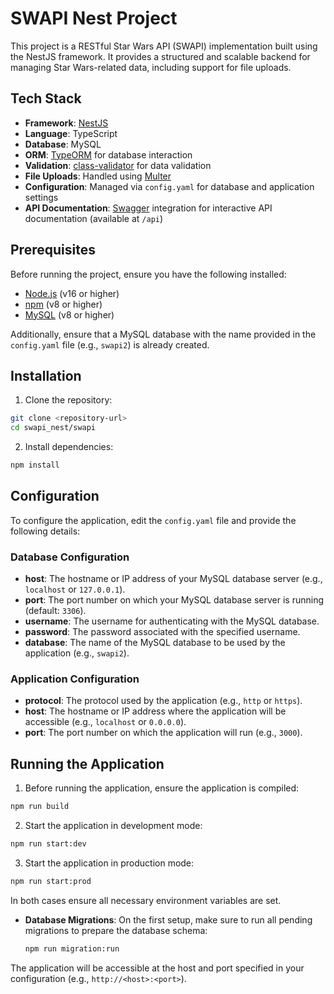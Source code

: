 # SWAPI Nest Project

This project is a RESTful Star Wars API (SWAPI) implementation built using the NestJS framework. It provides a structured and scalable backend for managing Star Wars-related data, including support for file uploads.

## Tech Stack

- **Framework**: [NestJS](https://nestjs.com/)
- **Language**: TypeScript
- **Database**: MySQL
- **ORM**: [TypeORM](https://typeorm.io/) for database interaction
- **Validation**: [class-validator](https://github.com/typestack/class-validator) for data validation
- **File Uploads**: Handled using [Multer](https://github.com/expressjs/multer)
- **Configuration**: Managed via `config.yaml` for database and application settings
- **API Documentation**: [Swagger](https://swagger.io/) integration for interactive API documentation (available at `/api`)

## Prerequisites

Before running the project, ensure you have the following installed:

- [Node.js](https://nodejs.org/) (v16 or higher)
- [npm](https://www.npmjs.com/) (v8 or higher)
- [MySQL](https://www.mysql.com/) (v8 or higher)

Additionally, ensure that a MySQL database with the name provided in the `config.yaml` file (e.g., `swapi2`) is already created.

## Installation

1. Clone the repository:
  ```bash
  git clone <repository-url>
  cd swapi_nest/swapi
  ```
2. Install dependencies:
  ```bash
  npm install
  ```

## Configuration

To configure the application, edit the `config.yaml` file and provide the following details:

### Database Configuration

- **host**: The hostname or IP address of your MySQL database server (e.g., `localhost` or `127.0.0.1`).
- **port**: The port number on which your MySQL database server is running (default: `3306`).
- **username**: The username for authenticating with the MySQL database.
- **password**: The password associated with the specified username.
- **database**: The name of the MySQL database to be used by the application (e.g., `swapi2`).

### Application Configuration

- **protocol**: The protocol used by the application (e.g., `http` or `https`).
- **host**: The hostname or IP address where the application will be accessible (e.g., `localhost` or `0.0.0.0`).
- **port**: The port number on which the application will run (e.g., `3000`).

## Running the Application

1. Before running the application, ensure the application is compiled:
  ```bash
  npm run build
  ```

2. Start the application in development mode:
  ```bash
  npm run start:dev
  ```
3. Start the application in production mode:
  ```bash
  npm run start:prod
  ```

In both cases ensure all necessary environment variables are set.

- **Database Migrations**: On the first setup, make sure to run all pending migrations to prepare the database schema:
  ```bash
  npm run migration:run
  ```

The application will be accessible at the host and port specified in your configuration (e.g., `http://<host>:<port>`).